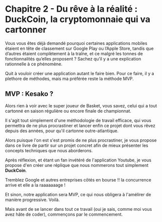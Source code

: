 # Chapitre 2 - Du rêve à la réalité : DuckCoin, la cryptomonnaie qui va cartonner

Vous vous êtes déjà demandé pourquoi certaines applications mobiles étaient en tête de classement sur Google Play ou l’Apple Store, tandis que d’autres étaient complètement à la traîne, et ce malgré les tonnes de fonctionnalités qu’elles proposent ? Sachez qu’il y a une explication rationnelle à ce phénomène.

Quit à vouloir créer une application autant le faire bien. Pour ce faire, il y a plethore de méthodes, mais ma préférée reste la méthode MVP.

## MVP : Kesako ?

Alors rien à voir avec le super joueur de Basket, vous savez, celui qui a tout cartonné en saison régulière ou encore finale de championnat.

Il s'agit tout simplement d'une méthodologie de travail efficace, qui vous permettra de ne plus procrastiner et lancer enfin ce projet dont vous rêvez depuis des années, pour qu'il cartonne outre-atlantique.

Alors puisque l'on est s'est promis de ne plus procrastiner, je vous propose dans ce livre de partir sur un projet concret afin de mieux présenter les concepts techniques que nous aborderons.

Après réflexion, et étant un fan invétéré de l'application Youtube, je vous propose d'en créer une réplique que nous nommerons tout simplement **DuckCoin**.

Tremblez Google et autres entreprises côtés en bourse !! la concurrence arrive et elle a la raaaaaaage !

Et sinon, notre application sera MVP, ce qui nous obligera à l'amélirer de manière progressive. Voilà.

Mais avant de se lancer dans tout ce travail \(oui je sais, comme moi vous avez hâte de coder\), commençons par le commencement.

